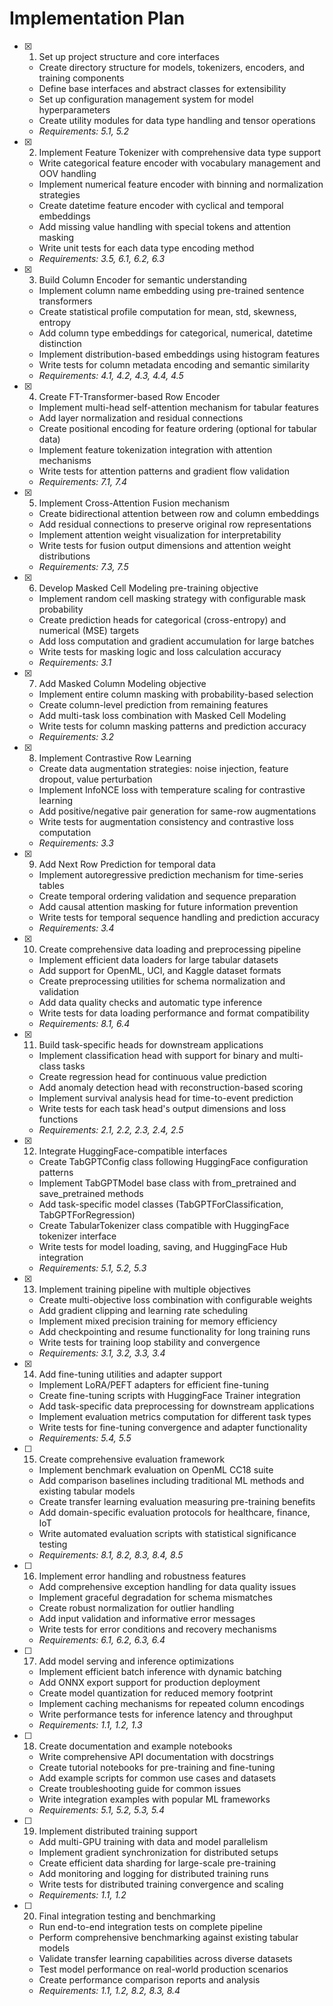 # Implementation Plan

- [x] 1. Set up project structure and core interfaces
  - Create directory structure for models, tokenizers, encoders, and training components
  - Define base interfaces and abstract classes for extensibility
  - Set up configuration management system for model hyperparameters
  - Create utility modules for data type handling and tensor operations
  - _Requirements: 5.1, 5.2_

- [x] 2. Implement Feature Tokenizer with comprehensive data type support
  - Write categorical feature encoder with vocabulary management and OOV handling
  - Implement numerical feature encoder with binning and normalization strategies
  - Create datetime feature encoder with cyclical and temporal embeddings
  - Add missing value handling with special tokens and attention masking
  - Write unit tests for each data type encoding method
  - _Requirements: 3.5, 6.1, 6.2, 6.3_

- [x] 3. Build Column Encoder for semantic understanding
  - Implement column name embedding using pre-trained sentence transformers
  - Create statistical profile computation for mean, std, skewness, entropy
  - Add column type embeddings for categorical, numerical, datetime distinction
  - Implement distribution-based embeddings using histogram features
  - Write tests for column metadata encoding and semantic similarity
  - _Requirements: 4.1, 4.2, 4.3, 4.4, 4.5_

- [x] 4. Create FT-Transformer-based Row Encoder
  - Implement multi-head self-attention mechanism for tabular features
  - Add layer normalization and residual connections
  - Create positional encoding for feature ordering (optional for tabular data)
  - Implement feature tokenization integration with attention mechanisms
  - Write tests for attention patterns and gradient flow validation
  - _Requirements: 7.1, 7.4_

- [x] 5. Implement Cross-Attention Fusion mechanism
  - Create bidirectional attention between row and column embeddings
  - Add residual connections to preserve original row representations
  - Implement attention weight visualization for interpretability
  - Write tests for fusion output dimensions and attention weight distributions
  - _Requirements: 7.3, 7.5_

- [x] 6. Develop Masked Cell Modeling pre-training objective
  - Implement random cell masking strategy with configurable mask probability
  - Create prediction heads for categorical (cross-entropy) and numerical (MSE) targets
  - Add loss computation and gradient accumulation for large batches
  - Write tests for masking logic and loss calculation accuracy
  - _Requirements: 3.1_

- [x] 7. Add Masked Column Modeling objective
  - Implement entire column masking with probability-based selection
  - Create column-level prediction from remaining features
  - Add multi-task loss combination with Masked Cell Modeling
  - Write tests for column masking patterns and prediction accuracy
  - _Requirements: 3.2_

- [x] 8. Implement Contrastive Row Learning
  - Create data augmentation strategies: noise injection, feature dropout, value perturbation
  - Implement InfoNCE loss with temperature scaling for contrastive learning
  - Add positive/negative pair generation for same-row augmentations
  - Write tests for augmentation consistency and contrastive loss computation
  - _Requirements: 3.3_

- [x] 9. Add Next Row Prediction for temporal data
  - Implement autoregressive prediction mechanism for time-series tables
  - Create temporal ordering validation and sequence preparation
  - Add causal attention masking for future information prevention
  - Write tests for temporal sequence handling and prediction accuracy
  - _Requirements: 3.4_

- [x] 10. Create comprehensive data loading and preprocessing pipeline
  - Implement efficient data loaders for large tabular datasets
  - Add support for OpenML, UCI, and Kaggle dataset formats
  - Create preprocessing utilities for schema normalization and validation
  - Add data quality checks and automatic type inference
  - Write tests for data loading performance and format compatibility
  - _Requirements: 8.1, 6.4_

- [x] 11. Build task-specific heads for downstream applications
  - Implement classification head with support for binary and multi-class tasks
  - Create regression head for continuous value prediction
  - Add anomaly detection head with reconstruction-based scoring
  - Implement survival analysis head for time-to-event prediction
  - Write tests for each task head's output dimensions and loss functions
  - _Requirements: 2.1, 2.2, 2.3, 2.4, 2.5_

- [x] 12. Integrate HuggingFace-compatible interfaces
  - Create TabGPTConfig class following HuggingFace configuration patterns
  - Implement TabGPTModel base class with from_pretrained and save_pretrained methods
  - Add task-specific model classes (TabGPTForClassification, TabGPTForRegression)
  - Create TabularTokenizer class compatible with HuggingFace tokenizer interface
  - Write tests for model loading, saving, and HuggingFace Hub integration
  - _Requirements: 5.1, 5.2, 5.3_

- [x] 13. Implement training pipeline with multiple objectives
  - Create multi-objective loss combination with configurable weights
  - Add gradient clipping and learning rate scheduling
  - Implement mixed precision training for memory efficiency
  - Add checkpointing and resume functionality for long training runs
  - Write tests for training loop stability and convergence
  - _Requirements: 3.1, 3.2, 3.3, 3.4_

- [x] 14. Add fine-tuning utilities and adapter support
  - Implement LoRA/PEFT adapters for efficient fine-tuning
  - Create fine-tuning scripts with HuggingFace Trainer integration
  - Add task-specific data preprocessing for downstream applications
  - Implement evaluation metrics computation for different task types
  - Write tests for fine-tuning convergence and adapter functionality
  - _Requirements: 5.4, 5.5_

- [ ] 15. Create comprehensive evaluation framework
  - Implement benchmark evaluation on OpenML CC18 suite
  - Add comparison baselines including traditional ML methods and existing tabular models
  - Create transfer learning evaluation measuring pre-training benefits
  - Add domain-specific evaluation protocols for healthcare, finance, IoT
  - Write automated evaluation scripts with statistical significance testing
  - _Requirements: 8.1, 8.2, 8.3, 8.4, 8.5_

- [ ] 16. Implement error handling and robustness features
  - Add comprehensive exception handling for data quality issues
  - Implement graceful degradation for schema mismatches
  - Create robust normalization for outlier handling
  - Add input validation and informative error messages
  - Write tests for error conditions and recovery mechanisms
  - _Requirements: 6.1, 6.2, 6.3, 6.4_

- [ ] 17. Add model serving and inference optimizations
  - Implement efficient batch inference with dynamic batching
  - Add ONNX export support for production deployment
  - Create model quantization for reduced memory footprint
  - Implement caching mechanisms for repeated column encodings
  - Write performance tests for inference latency and throughput
  - _Requirements: 1.1, 1.2, 1.3_

- [ ] 18. Create documentation and example notebooks
  - Write comprehensive API documentation with docstrings
  - Create tutorial notebooks for pre-training and fine-tuning
  - Add example scripts for common use cases and datasets
  - Create troubleshooting guide for common issues
  - Write integration examples with popular ML frameworks
  - _Requirements: 5.1, 5.2, 5.3, 5.4_

- [ ] 19. Implement distributed training support
  - Add multi-GPU training with data and model parallelism
  - Implement gradient synchronization for distributed setups
  - Create efficient data sharding for large-scale pre-training
  - Add monitoring and logging for distributed training runs
  - Write tests for distributed training convergence and scaling
  - _Requirements: 1.1, 1.2_

- [ ] 20. Final integration testing and benchmarking
  - Run end-to-end integration tests on complete pipeline
  - Perform comprehensive benchmarking against existing tabular models
  - Validate transfer learning capabilities across diverse datasets
  - Test model performance on real-world production scenarios
  - Create performance comparison reports and analysis
  - _Requirements: 1.1, 1.2, 8.2, 8.3, 8.4_